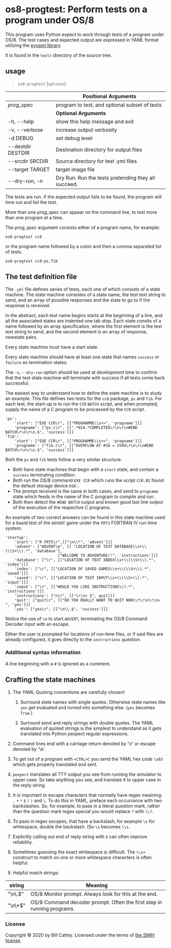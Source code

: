 # os8-progtest: Perform tests on a program under OS/8

This program uses Python expect to work through tests of a program
under OS/8.  The test cases and expected output are expressed in YAML format
utilizing the [pyyaml library][pyyaml].

It is found in the `tools` directory of the source tree.

## usage

> `os8-progtest` [`options`]

|                      | **Positional Arguments**
| -------------------- | ----------------------------------------------
|  _prog_spec_         | program to test, and optional subset of tests
|                      | **Optional Arguments**
|  -h, --help          | show this help message and exit
|  -v, --verbose       | increase output verbosity
|  -d DEBUG            | set debug level
|  --destdir DESTDIR   | Destination directory for output files
|  --srcdir SRCDIR     | Source directory for test .yml files
|  --target TARGET     | target image file
|  --dry-run, -n       | Dry Run. Run the tests pretending they all succeed.

The tests are run.  If the expected output fails to be found, the program
will time out and fail the test.

More than one _prog_spec_ can appear on the command line, to test more than
one program at a time.

The _prog_spec_ argument consists either of a program name, for example:

    os8-progtest cc8

or the program name followed by a colon and then a comma separated list of tests.

    os8-progtest cc8:ps,fib

## The test definition file

The `.yml` file defines series of tests, each one of which consists of
a state machine.  The state machine consistes of a state name, the
test text string to send, and an array of possible responses and the
state to go to if the response is received.

In the abstract, each test name begins starts at the beginning of a line,
and all the associated states are indented one tab stop.
Each state consits of a name followed by an array specification,
where the first element is the test text string to send, and the
second element is an array of response, newstate pairs.

Every state machine must have a start state.

Every state machine should have at least one state that names `success` or
`failure` as termination states.

The `-n`, `--dry-run` option should be used at development time to
confirm that the test state machine will terminate with success if all
tests come back successful.

The easiest way to understand how to define the state machine is to
study an example. This file defines two tests for the `cc8` package,
`ps` and `fib`.  For each test, the start-up is to run the `CCR`
`BATCH` script, and when prompted, supply the name of a C program to
be processed by the `CCR` script.

    'ps':
        'start': ["EXE CCR\r", [["PROGRAMME\\s+>", 'progname']]]
        'progname': ["ps.c\r", [[".*924.*COMPLETED\r\n\r\n#END BATCH\r\n\r\n.$", 'success']]]
    'fib':
        'start': ["EXE CCR\r", [["PROGRAMME\\s+>", 'progname']]]
        'progname': ["fib.c\r", [["OVERFLOW AT #18 = 2584\r\n\r\n#END BATCH\r\n\r\n.$", 'success']]]
    
Both the `ps` and `fib` tests follow a very similar structure:

 * Both have state machines that begin with a `start` state, and
   contain a `success` terminating condition.
 * Both run the OS/8 command `EXE CCR` which runs the script `CCR.BI` found
   the default storage device `DSK:`.
 * The prompt received is the same in both cases, and send to `progname` state
   which feeds in the name of the C program to compile and run.
 * Both then detect the `#END BATCH` output and known good last line output of
   the execution of the respective C programs.

An example of two correct answers can be found in this state machine used for
a basid test of the `ADVENT` game under the `FRTS` FORTRAN IV run-time system:

    'startup': 
        'start': ["R FRTS\r",[["\n\\*", 'advent']]]
        'advent': ["ADVENT\e", [[ "LOCATION OF TEXT DATABASE\\s+\\(\\S+\\).*", 'database'],
                           ["WELCOME TO ADVENTURE!!", 'instructions']]]
        'database': ["\r", [["LOCATION OF TEXT INDEX\\s+\\(\\S+\\).*", 'index']]]
        'index': ["\r", [["LOCATION OF SAVED GAMES\\s+\\(\\S+\\).*", 'saved']]]
        'saved': ["\r", [["LOCATION OF TEXT INPUT\\s+\\(\\S+\\).*", 'input']]]
        'input': ["\r", [["WOULD YOU LIKE INSTRUCTIONS\\?.*", 'instructions']]]
        'instructions': ["n\r", [["\r\n> $", quit]]]
        'quit': ["quit\r", [["DO YOU REALLY WANT TO QUIT NOW\\?\r\n\r\n> ", 'yes']]]
        'yes': ["yes\r", [["\n\\.$", 'success']]]

Notice the use of `\e` to start `ADVENT`, terminating the OS/8 Command Decoder
input with an escape.

Either the user is prompted for locations of run-time files, or if said
files are already configured, it goes directly to the `instructions` question.

### Additional syntax information

A line beginning with a `#` is ignored as a comment.


## Crafting the state machines

1. The YAML Quoting conventions are carefully chosen!

    1. Surround state names with single quotes.  Otherwise state names like `yes`
get evaluated and turned into something else. (`yes` becomes `True`.)

    2. Surround send and reply strings with double quotes. The YAML evaluation of
quoted strings is the simplest to understand as it gets translated into
Python pexpect regular expressions.

2. Command lines end with a carriage return denoted by '\r' or escape denoted
by '\e'.

3. To get out of a program with `<CTRL>C` you send the YAML hex code `\x03`
which gets properly translated and sent.

4. `pexpect` translates all TTY output you see from running the simulator
to upper case.  So take anything you see, and translate it to upper case
in the reply string.

5. It is important to escape characters that normally have regex
meaining: `.` `+` `*` `$` `(` `)` and `\`.  To do this in YAML,
preface each occurrance with two backslashes.  So, for example, to pass
in a literal question mark, rather than the question mark regex
special you would replace `?` with `\\?`.

6. To pass in regex escapes, that have a backslash, for example `\s` for
whitespace, double the backslash. (So `\s` becomes `\\s`.

6. Explicitly calling out end of reply string with `$` can often improve
reliability.

7. Sometimes guessing the exact whitespace is difficult.  The `\\s+` construct
to match on one or more whitespace characters is often helpful.

8. Helpful match strings:

string     |  Meaning
---------- | -----------------
"\n\\.$"   | OS/8 Monitor prompt.  Always look for this at the end.
"\n\\*$"   | OS/8 Command decoder prompt.  Often the first step in running programs.


[pyyaml]: https://pyyaml.org/wiki/PyYAMLDocumentation

### <a id="license"></a>License

Copyright © 2020 by Bill Cattey. Licensed under the terms of [the SIMH license][sl].

[sl]: https://tangentsoft.com/pidp8i/doc/trunk/SIMH-LICENSE.md
